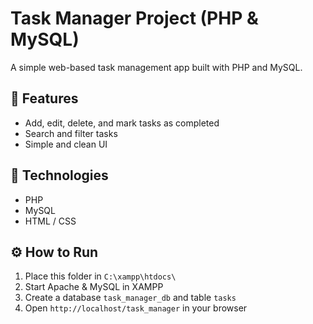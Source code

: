 # Task Manager Project (PHP & MySQL)

A simple web-based task management app built with PHP and MySQL.

## 🚀 Features
- Add, edit, delete, and mark tasks as completed
- Search and filter tasks
- Simple and clean UI

## 🧰 Technologies
- PHP
- MySQL
- HTML / CSS

## ⚙️ How to Run
1. Place this folder in `C:\xampp\htdocs\`
2. Start Apache & MySQL in XAMPP
3. Create a database `task_manager_db` and table `tasks`
4. Open `http://localhost/task_manager` in your browser
